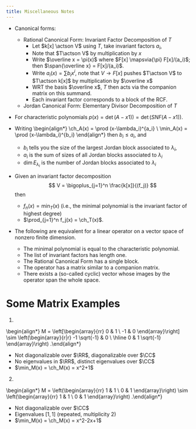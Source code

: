 ```yaml
---
title: Miscellaneous Notes
---
```



- Canonical forms:
  - Rational Canonical Form: Invariant Factor Decomposition of $T$
    - Let $k[x] \actson V$ using $T$, take invariant factors $a_i$, 
    - Note that $T\actson V$ by multiplication by $x$
    - Write $\overline x = \pi(x)$ where $F[x] \mapsvia{\pi} F[x]/(a_i)$; then $\span{\overline x} = F[x]/(a_i)$.
    - Write $a_i(x) = \sum b_i x^i$, note that $V \to F[x]$ pushes $T\actson V$ to $T\actson k[x]$ by multiplication by $\overline x$
    - WRT the basis $\overline x$, $T$ then acts via the companion matrix on this summand.
    - Each invariant factor corresponds to a block of the RCF.
  - Jordan Canonical Form: Elementary Divisor Decomposition of $T$
- For characteristic polynomials $p(x) = \det(A - x1))= \det(SNF(A - x1))$.
- Writing 
\begin{align*}
\ch_A(x) = \prod (x-\lambda_i)^{a_i} \\
\min_A(x) = \prod (x-\lambda_i)^{b_i}
\end{align*}
then $b_i \leq a_i$, and

  - $b_i$ tells you the size of the largest Jordan block associated to $\lambda_i$,
  - $a_i$ is the sum of sizes of all Jordan blocks associated to $\lambda_i$
  - $\dim E_{\lambda_i}$ is the number of Jordan blocks associated to $\lambda_i$


- Given an invariant factor decomposition
$$
V = \bigoplus_{j=1}^n \frac{k[x]}{(f_j)}
$$
then 

  - $f_n(x) = \min_T(x)$ (i.e., the minimal polynomial is the invariant factor of highest degree)
  - $\prod_{j=1}^n f_j(x) = \ch_T(x)$.

- The following are equivalent for a linear operator on a vector space of nonzero finite dimension.
  - The minimal polynomial is equal to the characteristic polynomial.
  - The list of invariant factors has length one.
  - The Rational Canonical Form has a single block.
  - The operator has a matrix similar to a companion matrix.
  - There exists a (so-called cyclic) vector whose images by the operator span the whole space.

# Some Matrix Examples

1.

\begin{align*}
M = \left[\begin{array}{rr}
0 & 1 \\
-1 & 0
\end{array}\right] \sim
\left(\begin{array}{r|r}
-1 \sqrt{-1} & 0 \\
\hline
0 & 1 \sqrt{-1}
\end{array}\right)
.\end{align*}

- Not diagonalizable over $\RR$, diagonalizable over $\CC$
- No eigenvalues in $\RR$, distinct eigenvalues over $\CC$
- $\min_M(x) = \ch_M(x) = x^2+1$

2.

\begin{align*}
M = \left(\begin{array}{rr}
1 & 1 \\
0 & 1
\end{array}\right) \sim
\left(\begin{array}{rr}
1 & 1 \\
0 & 1
\end{array}\right)
.\end{align*}

- Not diagonalizable over $\CC$
- Eigenvalues $[1, 1]$ (repeated, multiplicity 2)
- $\min_M(x) = \ch_M(x) = x^2-2x+1$

